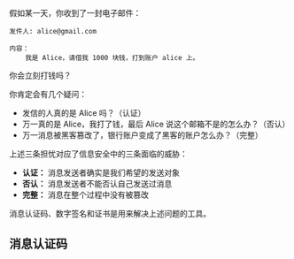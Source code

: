 假如某一天，你收到了一封电子邮件：

```
发件人: alice@gmail.com

内容：
    我是 Alice，请借我 1000 块钱，打到账户 alice 上。
```

你会立刻打钱吗？

你肯定会有几个疑问：

- 发信的人真的是 Alice 吗？（认证）
- 万一真的是 Alice，我打了钱，最后 Alice 说这个邮箱不是的怎么办？（否认）
- 万一消息被黑客篡改了，银行账户变成了黑客的账户怎么办？（完整）

上述三条担忧对应了信息安全中的三条面临的威胁：

- **认证：** 消息发送者确实是我们希望的发送对象
- **否认：** 消息发送者不能否认自己发送过消息
- **完整：** 消息在整个过程中没有被篡改

消息认证码、数字签名和证书是用来解决上述问题的工具。

## 消息认证码

<!-- ![消息认证码](imgs/mac-sign/MAC.png) -->